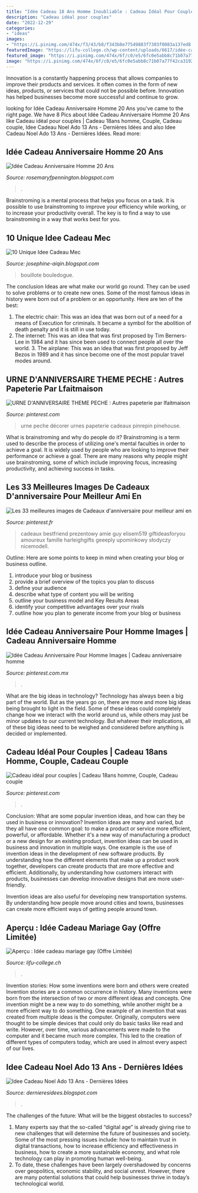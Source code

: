 ```yaml
---
title: "Idée Cadeau 18 Ans Homme Inoubliable : Cadeau Idéal Pour Couples"
description: "Cadeau idéal pour couples"
date: "2022-12-29"
categories:
- "ideas"
images:
- "https://i.pinimg.com/474x/f3/43/b8/f343b8e77549883f7303f0083a137ed8.jpg"
featuredImage: "https://lifu-college.ch/wp-content/uploads/6617/idée-cadeau-anniversaire-simple-5f71e93284278.jpg"
featured_image: "https://i.pinimg.com/474x/6f/c0/e5/6fc0e5abb8c71b07a77f42ca31924f6b.jpg"
image: "https://i.pinimg.com/474x/6f/c0/e5/6fc0e5abb8c71b07a77f42ca31924f6b.jpg"
---
```



Innovation is a constantly happening process that allows companies to improve their products and services. It often comes in the form of new ideas, products, or services that could not be possible before. Innovation has helped businesses become more successful and continue to grow.

	

		
looking for Idée Cadeau Anniversaire Homme 20 Ans you've came to the right page. We have 8 Pics about Idée Cadeau Anniversaire Homme 20 Ans like Cadeau idéal pour couples | Cadeau 18ans homme, Couple, Cadeau couple, Idee Cadeau Noel Ado 13 Ans - Dernières Idées and also Idee Cadeau Noel Ado 13 Ans - Dernières Idées. Read more:
		
    
## Idée Cadeau Anniversaire Homme 20 Ans

<img loading=lazy src="https://lechemiseur.fr/data/lechemiseur/blog/coffret-cadeau-lechemiseur.jpg" onerror="this.onerror=null;this.src='https://tse1.mm.bing.net/th?id=OIP.sdN--5yjE2Q4K4ps0eb21wHaHa&amp;pid=15.1';" alt="Idée Cadeau Anniversaire Homme 20 Ans">

_Source: rosemaryfpennington.blogspot.com_

>. 

	

Brainstroming is a mental process that helps you focus on a task. It is possible to use brainstroming to improve your efficiency while working, or to increase your productivity overall. The key is to find a way to use brainstroming in a way that works best for you.

    
## 10 Unique Idee Cadeau Mec

<img loading=lazy src="https://picslovin.com/wp-content/uploads/2014/11/idee-cadeau-originale-noel-bouillote-bouledogue.jpg" onerror="this.onerror=null;this.src='https://tse4.mm.bing.net/th?id=OIP.JnUv_99Y6e1g6DnkQIb63wHaLH&amp;pid=15.1';" alt="10 Unique Idee Cadeau Mec">

_Source: josephine-aiqin.blogspot.com_

>bouillote bouledogue. 

	

The conclusion
Ideas are what make our world go round. They can be used to solve problems or to create new ones. Some of the most famous ideas in history were born out of a problem or an opportunity. Here are ten of the best:
1. The electric chair: This was an idea that was born out of a need for a means of Execution for criminals. It became a symbol for the abolition of death penalty and it is still in use today.
2. The internet: This was an idea that was first proposed by Tim Berners-Lee in 1984 and it has since been used to connect people all over the world. 3. The airplane: This was an idea that was first proposed by Jeff Bezos in 1989 and it has since become one of the most popular travel modes around. 
    
## URNE D&#039;ANNIVERSAIRE THEME PECHE : Autres Papeterie Par Lfaitmaison

<img loading=lazy src="https://i.pinimg.com/474x/f3/43/b8/f343b8e77549883f7303f0083a137ed8.jpg" onerror="this.onerror=null;this.src='https://tse4.mm.bing.net/th?id=OIP.NU0XPhWX63imRBjy5L7M2gAAAA&amp;pid=15.1';" alt="URNE D&#039;ANNIVERSAIRE THEME PECHE : Autres papeterie par lfaitmaison">

_Source: pinterest.com_

>urne peche décorer urnes papeterie cadeaux pinrepin pinehouse. 

	

What is brainstroming and why do people do it?
Brainstroming is a term used to describe the process of utilizing one's mental faculties in order to achieve a goal. It is widely used by people who are looking to improve their performance or achieve a goal. There are many reasons why people might use brainstroming, some of which include improving focus, increasing productivity, and achieving success in tasks.

    
## Les 33 Meilleures Images De Cadeaux D&#039;anniversaire Pour Meilleur Ami En

<img loading=lazy src="https://i.pinimg.com/474x/6f/c0/e5/6fc0e5abb8c71b07a77f42ca31924f6b.jpg" onerror="this.onerror=null;this.src='https://tse2.mm.bing.net/th?id=OIP.tbFRGdWzL88a-g70WD5ZEgAAAA&amp;pid=15.1';" alt="Les 33 meilleures images de Cadeaux d&#039;anniversaire pour meilleur ami en">

_Source: pinterest.fr_

>cadeaux bestfriend prezentowy amie guy elisem519 giftideasforyou amoureux famille harleighgifts geeeply upominkowy słodyczy nicemodell. 

	

Outline: Here are some points to keep in mind when creating your blog or business outline.
1. introduce your blog or business 
2. provide a brief overview of the topics you plan to discuss 
3. define your audience 
4. describe what type of content you will be writing 
5. outline your business model and Key Results Areas 
6. identify your competitive advantages over your rivals 
7. outline how you plan to generate income from your blog or business  
    
## Idée Cadeau Anniversaire Pour Homme Images | Cadeau Anniversaire Homme

<img loading=lazy src="https://i.pinimg.com/736x/be/9d/1c/be9d1c495cebd20277d6c6de74b2117f.jpg" onerror="this.onerror=null;this.src='https://tse3.mm.bing.net/th?id=OIP.PAJHtHpbDbxvH-toZkqbPQHaDZ&amp;pid=15.1';" alt="Idée Cadeau Anniversaire Pour Homme Images | Cadeau anniversaire homme">

_Source: pinterest.com.mx_

>. 

	

What are the big ideas in technology?
Technology has always been a big part of the world. But as the years go on, there are more and more big ideas being brought to light in the field. Some of these ideas could completely change how we interact with the world around us, while others may just be minor updates to our current technology. But whatever their implications, all of these big ideas need to be weighed and considered before anything is decided or implemented.

    
## Cadeau Idéal Pour Couples | Cadeau 18ans Homme, Couple, Cadeau Couple

<img loading=lazy src="https://i.pinimg.com/originals/25/f3/7d/25f37d33b764e1202ee71d5188b5a5e8.png" onerror="this.onerror=null;this.src='https://tse2.mm.bing.net/th?id=OIP.b3LuySJHGVyDdV7ab4o1fgHaLG&amp;pid=15.1';" alt="Cadeau idéal pour couples | Cadeau 18ans homme, Couple, Cadeau couple">

_Source: pinterest.com_

>. 

	

Conclusion: What are some popular invention ideas, and how can they be used in business or innovation?
Invention ideas are many and varied, but they all have one common goal: to make a product or service more efficient, powerful, or affordable. Whether it's a new way of manufacturing a product or a new design for an existing product, invention ideas can be used in business and innovation in multiple ways.
One example is the use of invention ideas in the development of new software products. By understanding how the different elements that make up a product work together, developers can create products that are more effective and efficient. Additionally, by understanding how customers interact with products, businesses can develop innovative designs that are more user-friendly.

Invention ideas are also useful for developing new transportation systems. By understanding how people move around cities and towns, businesses can create more efficient ways of getting people around town.

    
## Aperçu : Idée Cadeau Mariage Gay (Offre Limitée)

<img loading=lazy src="https://lifu-college.ch/wp-content/uploads/6617/idée-cadeau-anniversaire-simple-5f71e93284278.jpg" onerror="this.onerror=null;this.src='https://tse2.mm.bing.net/th?id=OIP.2bsu2EuBHmNJNF_1fRskPgHaIV&amp;pid=15.1';" alt="Aperçu : Idée cadeau mariage gay (Offre Limitée)">

_Source: lifu-college.ch_

>. 

	

Invention stories: How some inventions were born and others were created
Invention stories are a common occurrence in history. Many inventions were born from the intersection of two or more different ideas and concepts. One invention might be a new way to do something, while another might be a more efficient way to do something. 
One example of an invention that was created from multiple ideas is the computer. Originally, computers were thought to be simple devices that could only do basic tasks like read and write. However, over time, various advancements were made to the computer and it became much more complex. This led to the creation of different types of computers today, which are used in almost every aspect of our lives.

    
## Idee Cadeau Noel Ado 13 Ans - Dernières Idées

<img loading=lazy src="https://static.fnac-static.com/fr-FR/fch/01/img/ca38851c-8a77-4f14-9f00-a76f828e3b8d.jpeg" onerror="this.onerror=null;this.src='https://tse3.mm.bing.net/th?id=OIP.j1B2twyJYoiPgW996TTSrwHaB_&amp;pid=15.1';" alt="Idee Cadeau Noel Ado 13 Ans - Dernières Idées">

_Source: dernieresidees.blogspot.com_

>. 

	

The challenges of the future: What will be the biggest obstacles to success?
1. Many experts say that the so-called “digital age” is already giving rise to new challenges that will determine the future of businesses and society. Some of the most pressing issues include: how to maintain trust in digital transactions, how to increase efficiency and effectiveness in business, how to create a more sustainable economy, and what role technology can play in promoting human well-being.
2. To date, these challenges have been largely overshadowed by concerns over geopolitics, economic stability, and social unrest. However, there are many potential solutions that could help businesses thrive in today’s technological world.

